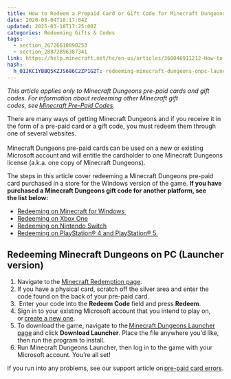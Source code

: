 ```yaml
---
title: How to Redeem a Prepaid Card or Gift Code for Minecraft Dungeons
date: 2020-08-04T18:17:04Z
updated: 2025-03-18T17:25:00Z
categories: Redeeming Gifts & Codes
tags:
  - section_26726610890253
  - section_28872896387341
link: https://help.minecraft.net/hc/en-us/articles/360046911212-How-to-Redeem-a-Prepaid-Card-or-Gift-Code-for-Minecraft-Dungeons
hash:
  h_01JKC1YBBQ5KZJS686C2ZP1G2T: redeeming-minecraft-dungeons-onpc-launcher-version
---
```


*This article applies only to Minecraft Dungeons pre-paid cards and gift codes. For information about redeeming other Minecraft gift codes, see *[Minecraft Pre-Paid Codes](./Troubleshooting-Minecraft-Gift-Redemption-Errors.md)*.* 

There are many ways of getting Minecraft Dungeons and if you receive it in the form of a pre-paid card or a gift code, you must redeem them through one of several websites.    
   
Minecraft Dungeons pre-paid cards can be used on a new or existing Microsoft account and will entitle the cardholder to one Minecraft Dungeons license (a.k.a. one copy of Minecraft Dungeons).  

The steps in this article cover redeeming a Minecraft Dungeons pre-paid card purchased in a store for the Windows version of the game. **If you have purchased a Minecraft Dungeons gift code for another platform, see the list below:** 

- [Redeeming on Minecraft for Windows ](https://support.xbox.com/help/subscriptions-billing/redeem-codes-gifting/redeem-prepaid-codes)
- [Redeeming on Xbox One](https://support.xbox.com/help/subscriptions-billing/redeem-codes-gifting/redeem-prepaid-codes) 
- [Redeeming on Nintendo Switch](https://en-americas-support.nintendo.com/app/answers/detail/a_id/22429/~/how-to-redeem-a-download-code-on-nintendo-switch-eshop#:~:text=%20How%20to%20Redeem%20a%20Download%20Code%20on,with%20a%20limited%20version%20of%20Nintendo...%20More%20) 
- [Redeeming on PlayStation® 4 and PlayStation® 5 ](https://support.playstation.com/s/article/How-to-redeem-codes-from-vouchers-and-PlayStation-Network-Cards?language=en_US%22%20\t%20%22_blank)

## Redeeming Minecraft Dungeons on PC (Launcher version) 

1.  Navigate to the [Minecraft Redemption page](https://www.minecraft.net/en-us/redeem).
2.  If you have a physical card, scratch off the silver area and enter the code found on the back of your pre-paid card.
3.   Enter your code into the **Redeem Code** field and press **Redeem**.
4.  Sign in to your existing Microsoft account that you intend to play on, or [create a new one](../Account-Settings/Set-Up-Microsoft-Family-Groups-to-Manage-Parental-Controls-in-Minecraft-Bedrock-Edition.md).
5.  To download the game, navigate to the [Minecraft Dungeons Launcher page](https://minecraftdungeons.net/download/) and click **Download Launcher**. Place the file anywhere you'd like, then run the program to install.
6.  Run Minecraft Dungeons Launcher, then log in to the game with your Microsoft account. You’re all set!

If you run into any problems, see our support article on [pre-paid card errors](./Troubleshooting-Minecraft-Gift-Redemption-Errors.md).

